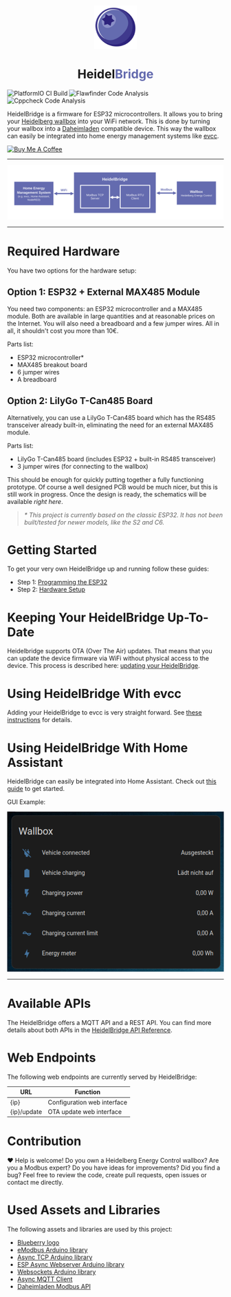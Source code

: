 <div align="center">
  <a href="#">
    <img src="https://raw.githubusercontent.com/BorisBrock/Heidelbridge/main/docs/img/blueberry.svg" height="100px" />
 </a>
</div>
<h1 align="center">Heidel<span style="color:#646bafff">Bridge</span></h1>

![PlatformIO CI Build](https://github.com/BorisBrock/Heidelbridge/actions/workflows/build.yml/badge.svg)
![Flawfinder Code Analysis](https://github.com/BorisBrock/Heidelbridge/actions/workflows/flawfinder.yml/badge.svg)
![Cppcheck Code Analysis](https://github.com/BorisBrock/Heidelbridge/actions/workflows/cppcheck.yml/badge.svg)

HeidelBridge is a firmware for ESP32 microcontrollers. It allows you to bring your [Heidelberg wallbox](https://www.heidelberg-wallbox.eu) into your WiFi network. This is done by turning your wallbox into a [Daheimladen](https://www.daheimladen.de/) compatible device. This way the wallbox can easily be integrated into home energy management systems like [evcc](https://github.com/evcc-io/evcc).

<a href="https://www.buymeacoffee.com/borisbrock" target="_blank"><img src="https://cdn.buymeacoffee.com/buttons/v2/default-violet.png" alt="Buy Me A Coffee" style="height: 60px !important;width: 217px !important;" ></a>

---

![graph](/docs/img/graph.svg)

---

# Required Hardware

You have two options for the hardware setup:

## Option 1: ESP32 + External MAX485 Module
You need two components: an ESP32 microcontroller and a MAX485 module. Both are available in large quantities and at reasonable prices on the Internet. You will also need a breadboard and a few jumper wires. All in all, it shouldn't cost you more than 10€.

Parts list:
- ESP32 microcontroller*
- MAX485 breakout board
- 6 jumper wires
- A breadboard

## Option 2: LilyGo T-Can485 Board
Alternatively, you can use a LilyGo T-Can485 board which has the RS485 transceiver already built-in, eliminating the need for an external MAX485 module.

Parts list:
- LilyGo T-Can485 board (includes ESP32 + built-in RS485 transceiver)
- 3 jumper wires (for connecting to the wallbox)

This should be enough for quickly putting together a fully functioning prototype.
Of course a well designed PCB would be much nicer, but this is still work in progress. Once the design is ready, the schematics will be available *right here*.

> *\* This project is currently based on the classic ESP32. It has not been built/tested for newer models, like the S2 and C6.*

# Getting Started

To get your very own HeidelBridge up and running follow these guides:
- Step 1: [Programming the ESP32](/docs/SoftwareSetup.md)
- Step 2: [Hardware Setup](/docs/HardwareSetup.md)

# Keeping Your HeidelBridge Up-To-Date

Heidelbridge supports OTA (Over The Air) updates. That means that you can update the device firmware via WiFi without physical access to the device. This process is described here: [updating your HeidelBridge](/docs/SoftwareSetup.md#updating-your-heidelbridge).

# Using HeidelBridge With evcc

Adding your HeidelBridge to evcc is very straight forward.
See [these instructions](/docs/evcc.md) for details.

# Using HeidelBridge With Home Assistant

HeidelBridge can easily be integrated into Home Assistant. Check out [this guide](/docs/HomeAssistant.md) to get started.

GUI Example:

![graph](/docs/img/home_assistant.png)

---

# Available APIs

The HeidelBridge offers a MQTT API and a REST API. You can find more details about both APIs in the [HeidelBridge API Reference](/docs/APIReference.md).

# Web Endpoints

The following web endpoints are currently served by HeidelBridge:

| URL         | Function                    |
| ----------- | --------------------------- |
| {ip}        | Configuration web interface |
| {ip}/update | OTA update web interface    |

# Contribution

:heart: Help is welcome! Do you own a Heidelberg Energy Control wallbox? Are you a Modbus expert? Do you have ideas for improvements? Did you find a bug? Feel free to review the code, create pull requests, open issues or contact me directly.


# Used Assets and Libraries

The following assets and libraries are used by this project:

- [Blueberry logo](https://www.vecteezy.com/free-vector/blueberry)
- [eModbus Arduino library](https://github.com/eModbus/eModbus)
- [Async TCP Arduino library](https://github.com/mathieucarbou/AsyncTCP)
- [ESP Async Webserver Arduino library](https://github.com/HenkHoldijk/mathieucarbou_ESPAsyncWebServer)
- [Websockets Arduino library](https://github.com/Links2004/arduinoWebSockets)
- [Async MQTT Client](https://github.com/marvinroger/async-mqtt-client)
- [Daheimladen Modbus API](https://www.daheimladen.de/post/modbus-api)
